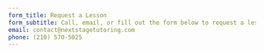 ```yaml
---
form_title: Request a Lesson
form_subtitle: Call, email, or fill out the form below to request a lesson. We will get back to you as soon as we can!
email: contact@nextstagetutoring.com
phone: (210) 570-5025
---
```

